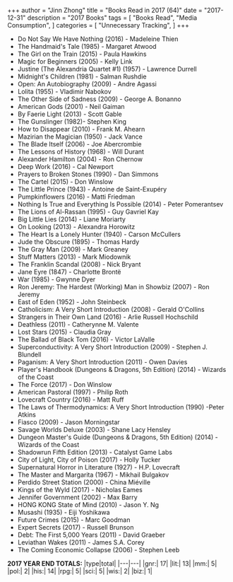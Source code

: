 +++ 
author = "Jinn Zhong" 
title = "Books Read in 2017 (64)" 
date = "2017-12-31" 
description = "2017 Books"
tags = [
    "Books Read",
    "Media Consumption",
]
categories = [
    "Unnecessary Tracking",
]
+++

* Do Not Say We Have Nothing (2016) - Madeleine Thien
* The Handmaid's Tale (1985) - Margaret Atwood
* The Girl on the Train (2015) - Paula Hawkins
* Magic for Beginners (2005) - Kelly Link
* Justine (The Alexandria Quartet #1) (1957) - Lawrence Durrell
* Midnight's Children (1981) - Salman Rushdie
* Open: An Autobiography (2009) - Andre Agassi
* Lolita (1955) - Vladimir Nabokov
* The Other Side of Sadness (2009) - George A. Bonanno
* American Gods (2001) - Neil Gaiman
* By Faerie Light (2013) - Scott Gable
* The Gunslinger (1982)- Stephen King
* How to Disappear (2010) - Frank M. Ahearn
* Mazirian the Magician (1950) - Jack Vance
* The Blade Itself (2006) - Joe Abercrombie
* The Lessons of History (1968) - Will Durant
* Alexander Hamilton (2004) - Ron Chernow
* Deep Work (2016) - Cal Newport
* Prayers to Broken Stones (1990) - Dan Simmons
* The Cartel (2015) - Don Winslow
* The Little Prince	(1943) - Antoine de Saint-Exupéry
* Pumpkinflowers (2016) - Matti Friedman
* Nothing Is True and Everything Is Possible (2014) - Peter Pomerantsev
* The Lions of Al-Rassan (1995) - Guy Gavriel Kay
* Big Little Lies (2014) - Liane Moriarty
* On Looking (2013) - Alexandra Horowitz
* The Heart Is a Lonely Hunter (1940) - Carson McCullers
* Jude the Obscure (1895) - Thomas Hardy
* The Gray Man (2009) - Mark Greaney
* Stuff Matters (2013) - Mark Miodownik
* The Franklin Scandal (2008) - Nick Bryant
* Jane Eyre (1847) - Charlotte Brontë
* War (1985) - Gwynne Dyer
* Ron Jeremy: The Hardest (Working) Man in Showbiz (2007) - Ron Jeremy
* East of Eden (1952) - John Steinbeck
* Catholicism: A Very Short Introduction (2008) - Gerald O'Collins
* Strangers in Their Own Land (2016) - Arlie Russell Hochschild
* Deathless (2011) - Catherynne M. Valente
* Lost Stars (2015) - Claudia Gray
* The Ballad of Black Tom (2016) - Victor LaValle
* Superconductivity: A Very Short Introduction (2009) - Stephen J. Blundell
* Paganism: A Very Short Introduction (2011) - Owen Davies
* Player's Handbook (Dungeons & Dragons, 5th Edition) (2014) - Wizards of the Coast
* The Force (2017) - Don Winslow
* American Pastoral (1997) - Philip Roth
* Lovecraft Country (2016) - Matt Ruff
* The Laws of Thermodynamics: A Very Short Introduction (1990) -Peter Atkins
* Fiasco (2009) - Jason Morningstar
* Savage Worlds Deluxe (2003) - Shane Lacy Hensley
* Dungeon Master's Guide (Dungeons & Dragons, 5th Edition) (2014) - Wizards of the Coast
* Shadowrun Fifth Edition (2013) - Catalyst Game Labs
* City of Light, City of Poison (2017) - Holly Tucker
* Supernatural Horror in Literature (1927) - H.P. Lovecraft
* The Master and Margarita (1967) - Mikhail Bulgakov
* Perdido Street Station (2000) - China Miéville
* Kings of the Wyld (2017) - Nicholas Eames
* Jennifer Government (2002) - Max Barry
* HONG KONG State of Mind (2010) - Jason Y. Ng
* Musashi (1935) - Eiji Yoshikawa
* Future Crimes (2015) - Marc Goodman
* Expert Secrets (2017) - Russell Brunson
* Debt: The First 5,000 Years (2011) - David Graeber
* Leviathan Wakes (2011) - James S.A. Corey
* The Coming Economic Collapse (2006) - Stephen Leeb

**2017 YEAR END TOTALS:**
|type|total|
|---|---|
|gnr:| 17|
|lit:| 13|
|mm:| 5|
|pol:| 2|
|his:| 14|
|rpg:| 5|
|sci:| 5|
|wis:| 2|
|biz:| 1|

